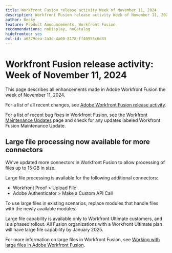 ```yaml
---
title: Workfront Fusion release activity Week of November 11, 2024
description: Workfront Fusion release activity Week of November 11, 2024
author: Becky
feature: Product Announcements, Workfront Fusion
recommendations: noDisplay, noCatalog
hidefromtoc: yes
exl-id: a6379cea-2a3d-4a00-8178-ff40955c6d33
---
```

# Workfront Fusion release activity: Week of November 11, 2024

This page describes all enhancements made in Adobe Workfront Fusion the week of November 11, 2024.

For a list of all recent changes, see [Adobe Workfront Fusion release activity](/help/workfront-fusion/fusion-product-releases/fusion-release-activity.md).

For a list of recent bug fixes in Workfront Fusion, see the [Workfront Maintenance Updates](https://experienceleague.adobe.com/docs/workfront-known-issues/releases/current-updates.html) page and check for any updates labeled Workfront Fusion Maintenance Update.

## Large file processing now available for more connectors

We've updated more connectors in Workfront Fusion to allow processing of files up to 15 GB in size. 

Large file processing is available for the following additional connectors:

* Workfront Proof > Upload File
* Adobe Authenticator > Make a Custom API Call

To use large files in existing scenarios, replace modules that handle files with the newly available modules.

Large file capability is available only to Workfront Ultimate customers, and is a phased rollout. All Fusion organizations with a Workfront Ultimate plan will have large file capability by January 2025.

For more information on large files in Workfront Fusion, see [Working with large files in Adobe Workfront Fusion](/help/quicksilver/workfront-fusion/get-started/fusion-large-files.md).
